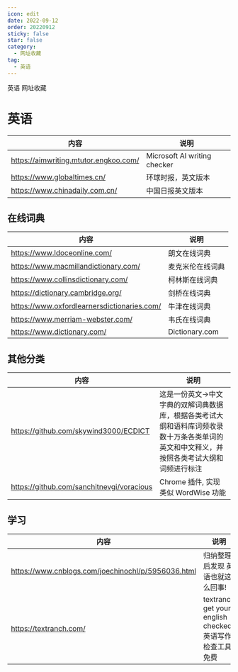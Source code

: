 ```yaml
---
icon: edit
date: 2022-09-12
order: 20220912
sticky: false
star: false
category:
  - 网址收藏
tag:
  - 英语
---
```


英语 网址收藏

<!-- more -->

# 英语

| 内容 | 说明 |
| ----- | ----- |
| https://aimwriting.mtutor.engkoo.com/ | Microsoft AI writing checker |
| https://www.globaltimes.cn/ | 环球时报，英文版本 |
| https://www.chinadaily.com.cn/ |  中国日报英文版本 |

## 在线词典
| 内容 | 说明 |
| ----- | ----- |
| https://www.ldoceonline.com/ | 朗文在线词典 |
| https://www.macmillandictionary.com/ |  麦克米伦在线词典| 
| https://www.collinsdictionary.com/ | 柯林斯在线词典 |
| https://dictionary.cambridge.org/ | 剑桥在线词典 |
| https://www.oxfordlearnersdictionaries.com/  |  牛津在线词典 |
| https://www.merriam-webster.com/ | 韦氏在线词典 |
| https://www.dictionary.com/ | Dictionary.com |

## 其他分类
| 内容 | 说明 |
| ----- | ----- |
| https://github.com/skywind3000/ECDICT |  这是一份英文->中文字典的双解词典数据库，根据各类考试大纲和语料库词频收录数十万条各类单词的英文和中文释义，并按照各类考试大纲和词频进行标注 |
| https://github.com/sanchitnevgi/voracious | Chrome 插件, 实现类似 WordWise 功能 |

## 学习
| 内容 | 说明 |
| ----- | ----- |
| https://www.cnblogs.com/joechinochl/p/5956036.html | 归纳整理后发现 英语也就这么回事! |
| https://textranch.com/ | textranch get your english checked 英语写作检查工具, 免费 |
